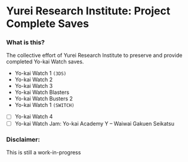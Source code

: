 # Yurei Research Institute: Project Complete Saves

### What is this?
The collective effort of Yurei Research Institute to preserve and provide completed Yo-kai Watch saves.
- Yo-kai Watch 1 `(3DS)`
- Yo-kai Watch 2
- Yo-kai Watch 3
- Yo-kai Watch Blasters
- Yo-kai Watch Busters 2
- Yo-kai Watch 1 `(SWITCH)`
- [ ] Yo-kai Watch 4
- [ ] Yo-kai Watch Jam: Yo-kai Academy Y – Waiwai Gakuen Seikatsu

### Disclaimer:
This is still a work-in-progress
